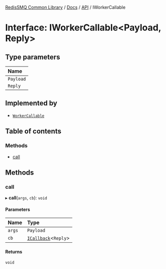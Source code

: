 [RedisSMQ Common Library](../../../README.md) / [Docs](../../README.md) / [API](../README.md) / IWorkerCallable

# Interface: IWorkerCallable\<Payload, Reply\>

## Type parameters

| Name |
| :------ |
| `Payload` |
| `Reply` |

## Implemented by

- [`WorkerCallable`](../classes/WorkerCallable.md)

## Table of contents

### Methods

- [call](IWorkerCallable.md#call)

## Methods

### call

▸ **call**(`args`, `cb`): `void`

#### Parameters

| Name | Type |
| :------ | :------ |
| `args` | `Payload` |
| `cb` | [`ICallback`](ICallback.md)\<`Reply`\> |

#### Returns

`void`
